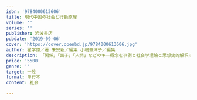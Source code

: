 ```yaml
---
isbn: '9784000613606'
title: 現代中国の社会と行動原理
volume: ''
series: ''
publisher: 岩波書店
pubdate: '2019-09-06'
cover: 'https://cover.openbd.jp/9784000613606.jpg'
author: 翟学偉／著 朱安新／編集 小嶋華津子／編集
description: 「関係」「面子」「人情」などのキー概念を事例と社会学理論と思想史的解釈により解明
price: '5500'
genre: ''
target: 一般
format: 単行本
content: 社会

---
```

